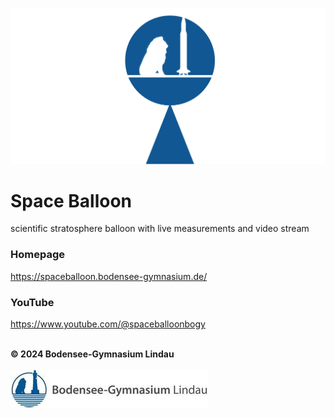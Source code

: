![Space Balloon](resources/images/spaceballoon.png "Space Balloon")

# Space Balloon
scientific stratosphere balloon with live measurements and video stream

### Homepage
https://spaceballoon.bodensee-gymnasium.de/

### YouTube
https://www.youtube.com/@spaceballoonbogy

\
**© 2024 Bodensee-Gymnasium Lindau**\
\
![BOGY](resources/images/bogy.jpg "BOGY")
